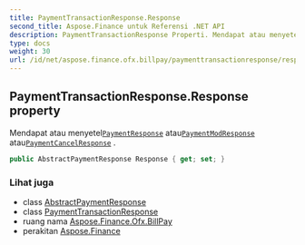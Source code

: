 ```yaml
---
title: PaymentTransactionResponse.Response
second_title: Aspose.Finance untuk Referensi .NET API
description: PaymentTransactionResponse Properti. Mendapat atau menyetelPaymentResponse atauPaymentModResponse atauPaymentCancelResponse .
type: docs
weight: 30
url: /id/net/aspose.finance.ofx.billpay/paymenttransactionresponse/response/
---
```

## PaymentTransactionResponse.Response property

Mendapat atau menyetel[`PaymentResponse`](../../paymentresponse/) atau[`PaymentModResponse`](../../paymentmodresponse/) atau[`PaymentCancelResponse`](../../paymentcancelresponse/) .

```csharp
public AbstractPaymentResponse Response { get; set; }
```

### Lihat juga

* class [AbstractPaymentResponse](../../abstractpaymentresponse/)
* class [PaymentTransactionResponse](../)
* ruang nama [Aspose.Finance.Ofx.BillPay](../../paymenttransactionresponse/)
* perakitan [Aspose.Finance](../../../)


